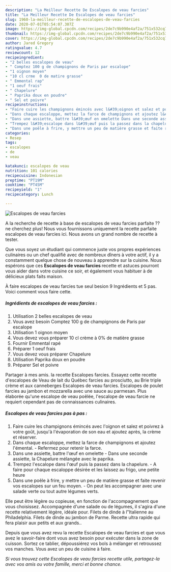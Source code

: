 ```yaml
---
description: "La Meilleur Recette De Escalopes de veau farcies"
title: "La Meilleur Recette De Escalopes de veau farcies"
slug: 1960-la-meilleur-recette-de-escalopes-de-veau-farcies
date: 2020-07-01T05:54:07.307Z
image: https://img-global.cpcdn.com/recipes/2de7c9b990e4af2a/751x532cq70/escalopes-de-veau-farcies-photo-principale-de-la-recette.jpg
thumbnail: https://img-global.cpcdn.com/recipes/2de7c9b990e4af2a/751x532cq70/escalopes-de-veau-farcies-photo-principale-de-la-recette.jpg
cover: https://img-global.cpcdn.com/recipes/2de7c9b990e4af2a/751x532cq70/escalopes-de-veau-farcies-photo-principale-de-la-recette.jpg
author: Jared Gregory
ratingvalue: 4.7
reviewcount: 12
recipeingredient:
- "2 belles escalopes de veau"
- " Comptez 100 g de champignons de Paris par escalope"
- "1 oignon moyen"
- "10 cl crme  0 de matire grasse"
- " Emmental rap"
- "1 oeuf frais"
- " Chapelure"
- " Paprika doux en poudre"
- " Sel et poivre"
recipeinstructions:
- "Faire cuire les champignons émincés avec l&#39;oignon et salez et poivrez à votre goût, jusqu&#39;à l&#39;évaporation de son eau et ajoutez après, la crème et réserver."
- "Dans chaque escaloppe, mettez la farce de champignons et ajoutez l&#39;émental. Refermez pour retenir la farce."
- "Dans une assiette, battre l&#39;œuf en omelette Dans une seconde assiette, la Chapelure mélangée avec le paprika."
- "Trempez l&#39;escalope dans l&#39;œuf puis la passez dans la chapelure. A faire pour chaque escaloppe désirée et les laissez au frigo, une petite heure"
- "Dans une poêle à frire, y mettre un peu de matière grasse et faite revenir vos escalopes sur un feu moyen. On peut les accompagner avec une salade verte ou tout autre légumes verts."
categories:
- Resep
tags:
- escalopes
- de
- veau

katakunci: escalopes de veau 
nutrition: 101 calories
recipecuisine: Indonesian
preptime: "PT19M"
cooktime: "PT45M"
recipeyield: "1"
recipecategory: Lunch

---
```



![Escalopes de veau farcies](https://img-global.cpcdn.com/recipes/2de7c9b990e4af2a/751x532cq70/escalopes-de-veau-farcies-photo-principale-de-la-recette.jpg)

A la recherche de recette à base de escalopes de veau farcies parfaite ?? ne cherchez plus! Nous vous fournissons uniquement la recette parfaite escalopes de veau farcies ici. Nous avons un grand nombre de recette à tester.

Que vous soyez un étudiant qui commence juste vos propres expériences culinaires ou un chef qualifié avec de nombreux dîners à votre actif, il y a constamment quelque chose de nouveau à apprendre sur la cuisine. Nous espérons que ces <strong> Escalopes de veau farcies </strong> recette et astuces pourront vous aider dans votre cuisine ce soir, et également vous habituer à de délicieux plats faits maison.

<!--inarticleads1-->

À faire escalopes de veau farcies tue seul besion 9 Ingrédients et 5 pas. Voici comment vous faire cette.

##### Ingrédients de escalopes de veau farcies :

1. Utilisation 2 belles escalopes de veau
1. Vous avez besoin  Comptez 100 g de champignons de Paris par escalope
1. Utilisation 1 oignon moyen
1. Vous devez vous préparer 10 cl crème à 0% de matière grasse
1. Fournir  Emmental rapé
1. Préparer 1 oeuf frais
1. Vous devez vous préparer  Chapelure
1. Utilisation  Paprika doux en poudre
1. Préparer  Sel et poivre


Partager à mes amis. la recette Escalopes farcies. Essayez cette recette d&#39;escalopes de Veau de lait du Québec farcies au prosciutto, au Brie triple crème et aux canneberges Escalopes de veau farcies. Escalopes de poulet farcies au jambon et mozzarella avec une sauce au parmesan. Plus élaborée qu&#39;une escalope de veau poêlée, l&#39;escalope de veau farcie ne requiert cependant pas de connaissances culinaires. 

<!--inarticleads2-->

##### Escalopes de veau farcies pas à pas :

1. Faire cuire les champignons émincés avec l&#39;oignon et salez et poivrez à votre goût, jusqu&#39;à l&#39;évaporation de son eau et ajoutez après, la crème et réserver.
1. Dans chaque escaloppe, mettez la farce de champignons et ajoutez l&#39;émental. - Refermez pour retenir la farce.
1. Dans une assiette, battre l&#39;œuf en omelette - Dans une seconde assiette, la Chapelure mélangée avec le paprika.
1. Trempez l&#39;escalope dans l&#39;œuf puis la passez dans la chapelure. - A faire pour chaque escaloppe désirée et les laissez au frigo, une petite heure
1. Dans une poêle à frire, y mettre un peu de matière grasse et faite revenir vos escalopes sur un feu moyen. - On peut les accompagner avec une salade verte ou tout autre légumes verts.


Elle peut être légère ou copieuse, en fonction de l&#39;accompagnement que vous choisissez. Accompagnée d&#39;une salade ou de légumes, il s&#39;agira d&#39;une recette relativement légère, idéale pour. Filets de dinde à l&#34;Italienne au Philadelphia. Filets de dinde au jambon de Parme. Recette ultra rapide qui fera plaisir aux petits et aux grands.. 

<!--inarticleads1-->

<p>
Depuis que vous avez revu la recette Escalopes de veau farcies et que vous avez le savoir-faire dont vous avez besoin pour exécuter dans la zone de cuisson. Sortez ce tablier, dépoussiérez vos bols à mélanger et retroussez vos manches. Vous avez un peu de cuisine à faire.
</p>

<p>
<i>Si vous trouvez cette Escalopes de veau farcies recette utile, partagez-la avec vos amis ou votre famille, merci et bonne chance.</i>
</p>
